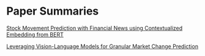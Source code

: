 # Paper Summaries

[Stock Movement Prediction with Financial News using Contextualized Embedding from BERT](https://github.com/upskilled-consulting/paper-summaries/blob/main/stock-movement-prediction-with-financial-news-using-contextualized-embedding-from-bert)

[Leveraging Vision-Language Models for Granular Market Change Prediction](https://github.com/upskilled-consulting/paper-summaries/blob/main/stock-movement-prediction-with-financial-news-using-contextualized-embedding-from-bert)
